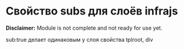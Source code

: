 # Свойство subs для слоёв infrajs
**Disclaimer:** Module is not complete and not ready for use yet.

sub:true делает одинаковым у слоя свойства tplroot, div